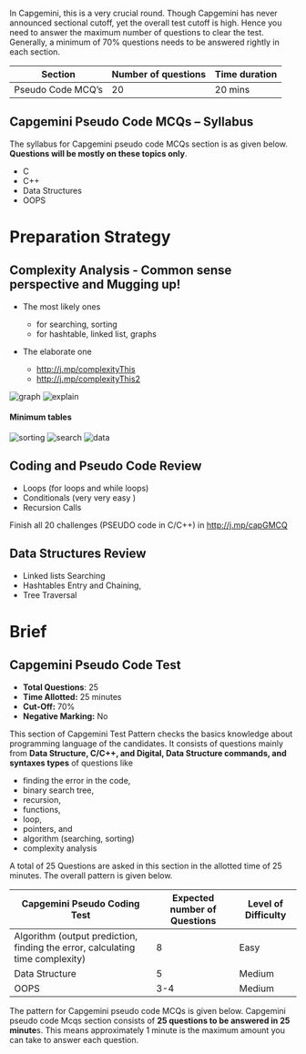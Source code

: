 

In Capgemini, this is a very crucial round. Though Capgemini has never announced sectional cutoff, yet the overall test cutoff is high. Hence you need to answer the maximum number of questions to clear the test. Generally, a minimum of 70% questions needs to be answered rightly in each section.

|**Section** | **Number of questions** | **Time duration**
|-------------|----------------|------------------|
Pseudo Code MCQ’s | 20  | 20 mins

## **Capgemini** **Pseudo Code MCQs** **– Syllabus**

The syllabus for Capgemini pseudo code MCQs section is as given below.  **Questions will be mostly on these topics only**.

-   C
-   C++
-   Data Structures
-   OOPS	



# Preparation Strategy

## Complexity Analysis - Common sense perspective and Mugging up!
   - The most likely ones 
       - for searching, sorting 
       - for hashtable, linked list, graphs 
      
   - The elaborate one 
	   - http://j.mp/complexityThis
	   - http://j.mp/complexityThis2 

![graph](https://j.mp/graphO)
![explain](https://j.mp/complexityO)

#### Minimum tables 
![sorting](https://j.mp/sortingO)
![search](https://j.mp/searchingO)
![data](https://bit.ly/2SzqdGO)


## Coding and Pseudo Code Review 
   - Loops  (for loops and while loops)
   - Conditionals (very very easy ) 
   - Recursion Calls

Finish all 20 challenges (PSEUDO code in C/C++) in http://j.mp/capGMCQ

## Data Structures Review
   - Linked lists Searching 
   - Hashtables Entry and Chaining, 
   - Tree Traversal



   

# Brief 

## **Capgemini Pseudo Code Test**

-   **Total Questions**: 25
-   **Time Allotted:** 25 minutes
-   **Cut-Off:** 70%
-   **Negative Marking:**  No

This section of Capgemini Test Pattern checks the basics knowledge about programming language of the candidates. It consists of questions mainly from  **Data Structure, C/C++, and Digital, Data Structure commands, and syntaxes types**  of questions like 
  - finding the error in the code, 
  - binary search tree, 
  - recursion, 
  - functions, 
  - loop, 
  - pointers, and 
  - algorithm (searching, sorting) 
  - complexity analysis 

A total of 25 Questions are asked in this section in the allotted time of 25 minutes. The overall pattern is given below.

|Capgemini Pseudo Coding Test | Expected number of Questions | Level of Difficulty  
|------|------|--------|
|Algorithm (output prediction, finding the error, calculating time complexity)  |8  | Easy
| Data Structure   | 5  | Medium
| OOPS  | 3-4  | Medium


The pattern for Capgemini pseudo code MCQs is given below. Capgemini pseudo code Mcqs section consists of **25 questions to be answered in 25 minute**s. This means approximately 1 minute is the maximum amount you can take to answer each question.

